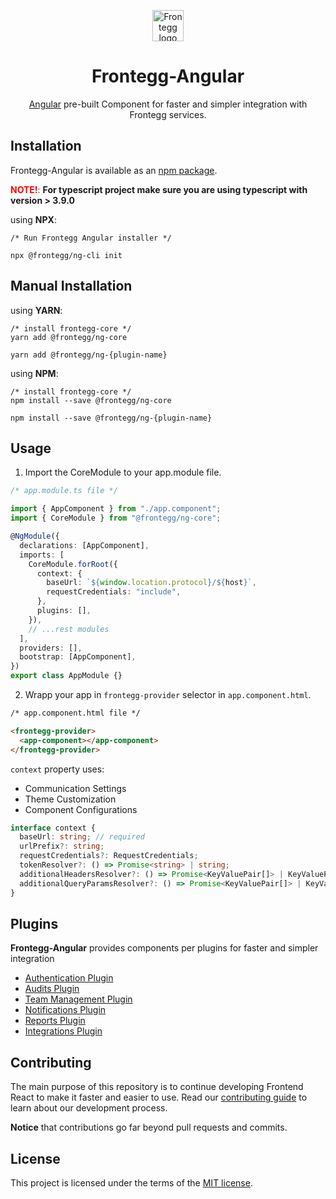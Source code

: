 <p align="center">
  <a href="https://www.frontegg.com/" rel="noopener" target="_blank">
    <img style="margin-top:40px" height="50" src="https://frontegg.com/wp-content/uploads/2020/04/logo_frrontegg.svg" alt="Frontegg logo">
  </a>
</p>
<h1 align="center">Frontegg-Angular</h1>
<div align="center">

[Angular](https://angular.io/) pre-built Component for faster and simpler integration with Frontegg services.

</div>

## Installation

Frontegg-Angular is available as an [npm package](https://www.npmjs.com/package/@frontegg/ng-core).

<font color='red'>**NOTE!**:</font> **For typescript project make sure you are using typescript with version > 3.9.0**

using **NPX**:

```
/* Run Frontegg Angular installer */

npx @frontegg/ng-cli init
```

## Manual Installation

using **YARN**:

```
/* install frontegg-core */
yarn add @frontegg/ng-core

yarn add @frontegg/ng-{plugin-name}

```

using **NPM**:

```
/* install frontegg-core */
npm install --save @frontegg/ng-core

npm install --save @frontegg/ng-{plugin-name}
```

## Usage

1. Import the CoreModule to your app.module file.

```ts
/* app.module.ts file */

import { AppComponent } from "./app.component";
import { CoreModule } from "@frontegg/ng-core";

@NgModule({
  declarations: [AppComponent],
  imports: [
    CoreModule.forRoot({
      context: {
        baseUrl: `${window.location.protocol}/${host}`,
        requestCredentials: "include",
      },
      plugins: [],
    }),
    // ...rest modules
  ],
  providers: [],
  bootstrap: [AppComponent],
})
export class AppModule {}
```

2. Wrapp your app in `frontegg-provider` selector in `app.component.html`.

```html
/* app.component.html file */

<frontegg-provider>
  <app-component></app-component>
</frontegg-provider>
```

`context` property uses:

- Communication Settings
- Theme Customization
- Component Configurations

```ts
interface context {
  baseUrl: string; // required
  urlPrefix?: string;
  requestCredentials?: RequestCredentials;
  tokenResolver?: () => Promise<string> | string;
  additionalHeadersResolver?: () => Promise<KeyValuePair[]> | KeyValuePair[];
  additionalQueryParamsResolver?: () => Promise<KeyValuePair[]> | KeyValuePair[];
}
```

## Plugins

**Frontegg-Angular** provides components per plugins for faster and simpler integration

- [Authentication Plugin](projects/auth)
- [Audits Plugin](projects/audits)
- [Team Management Plugin](projects/teams)
- [Notifications Plugin](projects/notifications)
- [Reports Plugin](projects/reports)
- [Integrations Plugin](projects/integrations)

## Contributing

The main purpose of this repository is to continue developing Frontend React to make it faster and easier to use.
Read our [contributing guide](/CONTRIBUTING.md) to learn about our development process.

**Notice** that contributions go far beyond pull requests and commits.

## License

This project is licensed under the terms of the [MIT license](/LICENSE).
